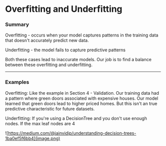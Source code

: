 # Overfitting and Underfitting 
### Summary 
Overfitting - occurs when your model captures patterns in the training data that doesn't accurately predict new data. 

Underfitting - the model fails to capture predictive patterns

Both these cases lead to inaccurate models. Our job is to find a balance between these overfitting and underfitting. 

---
### Examples 
Overfitting: Like the example in Section 4 - Validation. Our training data had a pattern where green doors associated with expensive houses. Our model learned that green doors lead to higher priced homes. But this isn't an true predictive characteristic for future datasets. 

Underfitting: If you're using a DecisionTree and you don't use enough nodes. If the max leaf nodes are 4 


![https://medium.com/@jainvidip/understanding-decision-trees-1ba0ef5f6bb4](image.png)

